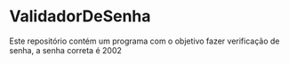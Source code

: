 # ValidadorDeSenha

Este repositório contém um programa com o objetivo fazer verificação de senha, a senha correta é 2002
